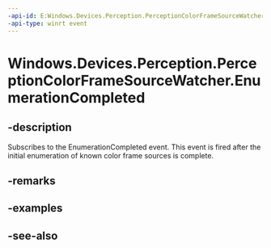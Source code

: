 ```yaml
---
-api-id: E:Windows.Devices.Perception.PerceptionColorFrameSourceWatcher.EnumerationCompleted
-api-type: winrt event
---
```


<!-- Event syntax
public event Windows.Foundation.TypedEventHandler EnumerationCompleted<Windows.Devices.Perception.PerceptionColorFrameSourceWatcher,  object>
-->

# Windows.Devices.Perception.PerceptionColorFrameSourceWatcher.EnumerationCompleted

## -description
Subscribes to the EnumerationCompleted event. This event is fired after the initial enumeration of known color frame sources is complete.

## -remarks

## -examples

## -see-also
